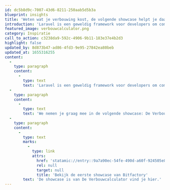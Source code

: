 ```yaml
---
id: dc5b8d9c-7007-43d6-8211-250aab5d5b3a
blueprint: insights
title: 'Weten wat je verbouwing kost, de volgende showcase helpt je daarbij!'
introduction: 'Laravel is een geweldig framework voor developers om complexe webapplicaties in te bouwen. Maar voor opdrachtgevers is het soms lastig om te bepalen wat er nou eigenlijk allemaal te bouwen is met Laravel. In een aantal showcases inspireren we potentiele opdrachtgevers met concrete oplossingen die door onze leden zijn gebouwd met behulp van Laravel.'
featured_image: verbouwcalculator.png
category: Inspiratie
call_to_action: c3238da9-592c-4906-9b11-183e37e4b2d3
highlight: false
updated_by: 8d873b47-ad86-4fd3-9e95-27842ea80beb
updated_at: 1655316255
content:
  -
    type: paragraph
    content:
      -
        type: text
        text: 'Laravel is een geweldig framework voor developers om complexe webapplicaties in te bouwen. Maar voor opdrachtgevers is het soms lastig om te bepalen wat er nou eigenlijk allemaal te bouwen is met Laravel. In een aantal showcases inspireren we potentiele opdrachtgevers met concrete oplossingen die door onze leden zijn gebouwd met behulp van Laravel.'
  -
    type: paragraph
    content:
      -
        type: text
        text: 'We nemen je graag mee in de volgende showcase: De Verbouwcalculator. Een huis verbouwen.. een nieuwe woning naar jouw wensen maken of jouw huidige woning een opknapbeurt geven. Vaak een kostbaar project en waar moet je beginnen?'
  -
    type: paragraph
    content:
      -
        type: text
        marks:
          -
            type: link
            attrs:
              href: 'statamic://entry::9a7a90ec-54fe-490d-a60f-924505e82da7'
              rel: null
              target: null
              title: 'Bekijk de eerste showcase van Bitfactory'
        text: 'De showcase is van De Verbouwcalculator vind je hier.'
---
```

